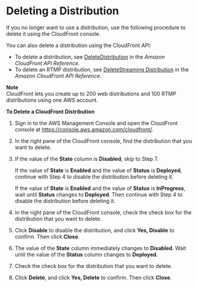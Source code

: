 # Deleting a Distribution<a name="HowToDeleteDistribution"></a>

If you no longer want to use a distribution, use the following procedure to delete it using the CloudFront console\. 

You can also delete a distribution using the CloudFront API:
+ To delete a distribution, see [DeleteDistribution](https://docs.aws.amazon.com/cloudfront/latest/APIReference/DeleteDistribution.html) in the *Amazon CloudFront API Reference*\.
+ To delete an RTMP distribution, see [DeleteStreaming Distribution](https://docs.aws.amazon.com/cloudfront/latest/APIReference/DeleteStreamingDistribution.html) in the *Amazon CloudFront API Reference*\.

**Note**  
CloudFront lets you create up to 200 web distributions and 100 RTMP distributions using one AWS account\.<a name="HowToDeleteDistributionProcedure"></a>

**To Delete a CloudFront Distribution**

1. Sign in to the AWS Management Console and open the CloudFront console at [https://console\.aws\.amazon\.com/cloudfront/](https://console.aws.amazon.com/cloudfront/)\.

1. In the right pane of the CloudFront console, find the distribution that you want to delete\.

1. If the value of the **State** column is **Disabled**, skip to Step 7\.

   If the value of **State** is **Enabled** and the value of **Status** is **Deployed**, continue with Step 4 to disable the distribution before deleting it\.

   If the value of **State** is **Enabled** and the value of **Status** is **InProgress**, wait until **Status** changes to **Deployed**\. Then continue with Step 4 to disable the distribution before deleting it\.

1. In the right pane of the CloudFront console, check the check box for the distribution that you want to delete\.

1. Click **Disable** to disable the distribution, and click **Yes, Disable** to confirm\. Then click **Close**\.

1. The value of the **State** column immediately changes to **Disabled**\. Wait until the value of the **Status** column changes to **Deployed**\.

1. Check the check box for the distribution that you want to delete\.

1. Click **Delete**, and click **Yes, Delete** to confirm\. Then click **Close**\.